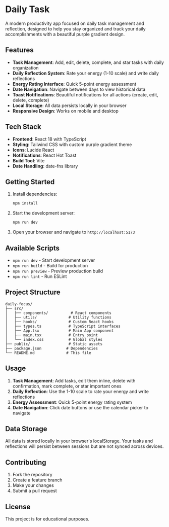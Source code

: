 # Daily Task

A modern productivity app focused on daily task management and reflection, designed to help you stay organized and track your daily accomplishments with a beautiful purple gradient design.

## Features

- **Task Management**: Add, edit, delete, complete, and star tasks with daily organization
- **Daily Reflection System**: Rate your energy (1-10 scale) and write daily reflections
- **Energy Rating Interface**: Quick 5-point energy assessment
- **Date Navigation**: Navigate between days to view historical data
- **Toast Notifications**: Beautiful notifications for all actions (create, edit, delete, complete)
- **Local Storage**: All data persists locally in your browser
- **Responsive Design**: Works on mobile and desktop

## Tech Stack

- **Frontend**: React 18 with TypeScript
- **Styling**: Tailwind CSS with custom purple gradient theme
- **Icons**: Lucide React
- **Notifications**: React Hot Toast
- **Build Tool**: Vite
- **Date Handling**: date-fns library

## Getting Started

1. Install dependencies:
   ```bash
   npm install
   ```

2. Start the development server:
   ```bash
   npm run dev
   ```

3. Open your browser and navigate to `http://localhost:5173`

## Available Scripts

- `npm run dev` - Start development server
- `npm run build` - Build for production
- `npm run preview` - Preview production build
- `npm run lint` - Run ESLint

## Project Structure

```
daily-focus/
├── src/
│   ├── components/          # React components
│   ├── utils/              # Utility functions
│   ├── hooks/              # Custom React hooks
│   ├── types.ts            # TypeScript interfaces
│   ├── App.tsx             # Main App component
│   ├── main.tsx            # Entry point
│   └── index.css           # Global styles
├── public/                 # Static assets
├── package.json           # Dependencies
└── README.md              # This file
```

## Usage

1. **Task Management**: Add tasks, edit them inline, delete with confirmation, mark complete, or star important ones
2. **Daily Reflection**: Use the 1-10 scale to rate your energy and write reflections
3. **Energy Assessment**: Quick 5-point energy rating system
4. **Date Navigation**: Click date buttons or use the calendar picker to navigate

## Data Storage

All data is stored locally in your browser's localStorage. Your tasks and reflections will persist between sessions but are not synced across devices.

## Contributing

1. Fork the repository
2. Create a feature branch
3. Make your changes
4. Submit a pull request

## License

This project is for educational purposes. 